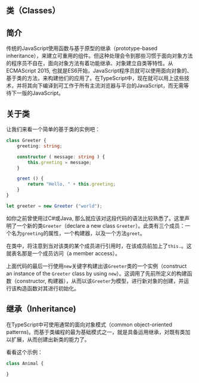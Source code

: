 ## 类（Classes）

## 简介

传统的JavaScript使用函数与基于原型的继承（prototype-based inheritance），来建立可重用的组件。但这种处理会令到那些习惯于面向对象方法的程序员不自在，面向对象方法有着功能继承、对象建立自类等特性。从ECMAScript 2015, 也就是ES6开始，JavaScript程序员就可以使用面向对象的、基于类的方法，来构建他们的应用了。在TypeScript中，现在就可以用上这些技术，并将其向下编译到可工作于所有主流浏览器与平台的JavaScript，而无需等待下一版的JavaScript。

## 关于类

让我们来看一个简单的基于类的实例吧：

```typescript
class Greeter {
    greeting: string;

    constructor ( message: string ) {
        this.greeting = message;
    }

    greet () {
        return "Hello, " + this.greeting;
    }
}

let greeter = new Greeter ("world");
```

如你之前曾使用过C#或Java, 那么就应该对这段代码的语法比较熟悉了。这里声明了一个新的类`Greeter`（declare a new class `Greeter`）。此类有三个成员：一个名为`greeting`的属性，一个构建器，以及一个方法`greet`。

在类中，将注意到当对该类的某个成员进行引用时，在该成员前加上了`this.`。这就表名那是一个成员访问（a member access）。

上面代码的最后一行使用`new`关键字构建出该`Greeter`类的一个实例（construct an instance of the `Greeter` class by using `new`）。这调用了先前所定义的构建函数（constructor, 构建器），从而以该`Greeter`为模型，进行新对象的创建，并运行该构造函数对其进行初始化。

## 继承（Inheritance)

在TypeScript中可使用通常的面向对象模式（common object-oriented patterns)。而基于类编程的最为基础模式之一，就是具备运用继承，对既有类加以扩展，从而创建出新类的能力了。

看看这个示例：

```typescript
class Animal {
    
}
